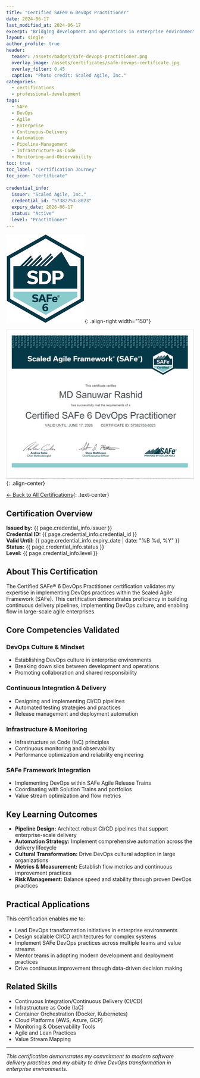 ```yaml
---
title: "Certified SAFe® 6 DevOps Practitioner"
date: 2024-06-17
last_modified_at: 2024-06-17
excerpt: "Bridging development and operations in enterprise environments requires deep understanding of continuous delivery pipelines, automation, and cultural transformation. My SAFe® 6 DevOps Practitioner certification validates expertise in implementing DevOps practices within the Scaled Agile Framework for seamless value delivery."
layout: single
author_profile: true
header:
  teaser: /assets/badges/safe-devops-practitioner.png
  overlay_image: /assets/certificates/safe-devops-certificate.jpg
  overlay_filter: 0.45
  caption: "Photo credit: Scaled Agile, Inc."
categories:
  - certifications
  - professional-development
tags:
  - SAFe
  - DevOps
  - Agile
  - Enterprise
  - Continuous-Delivery
  - Automation
  - Pipeline-Management
  - Infrastructure-as-Code
  - Monitoring-and-Observability
toc: true
toc_label: "Certification Journey"
toc_icon: "certificate"

credential_info:
  issuer: "Scaled Agile, Inc."
  credential_id: "57382753-8023"
  expiry_date: 2026-06-17
  status: "Active"
  level: "Practitioner"
---
```


![Certified SAFe® 6 DevOps Practitioner Badge](/assets/badges/safe-devops-practitioner.png){: .align-right width="150"}

![SAFe DevOps Certificate](/assets/certificates/safe-devops-certificate.jpg)
{: .align-center}

[← Back to All Certifications](/certifications/){: .text-center}

## Certification Overview

**Issued by:** {{ page.credential_info.issuer }}  
**Credential ID:** {{ page.credential_info.credential_id }}  
**Valid Until:** {{ page.credential_info.expiry_date | date: "%B %d, %Y" }}  
**Status:** {{ page.credential_info.status }}  
**Level:** {{ page.credential_info.level }}

## About This Certification

The Certified SAFe® 6 DevOps Practitioner certification validates my expertise in implementing DevOps practices within the Scaled Agile Framework (SAFe). This certification demonstrates proficiency in building continuous delivery pipelines, implementing DevOps culture, and enabling flow in large-scale agile enterprises.

## Core Competencies Validated

### DevOps Culture & Mindset
- Establishing DevOps culture in enterprise environments  
- Breaking down silos between development and operations  
- Promoting collaboration and shared responsibility  

### Continuous Integration & Delivery
- Designing and implementing CI/CD pipelines  
- Automated testing strategies and practices  
- Release management and deployment automation  

### Infrastructure & Monitoring
- Infrastructure as Code (IaC) principles  
- Continuous monitoring and observability  
- Performance optimization and reliability engineering  

### SAFe Framework Integration
- Implementing DevOps within SAFe Agile Release Trains  
- Coordinating with Solution Trains and portfolios  
- Value stream optimization and flow metrics  

## Key Learning Outcomes

- **Pipeline Design:** Architect robust CI/CD pipelines that support enterprise-scale delivery  
- **Automation Strategy:** Implement comprehensive automation across the delivery lifecycle  
- **Cultural Transformation:** Drive DevOps cultural adoption in large organizations  
- **Metrics & Measurement:** Establish flow metrics and continuous improvement practices  
- **Risk Management:** Balance speed and stability through proven DevOps practices  

## Practical Applications

This certification enables me to:  
- Lead DevOps transformation initiatives in enterprise environments  
- Design scalable CI/CD architectures for complex systems  
- Implement SAFe DevOps practices across multiple teams and value streams  
- Mentor teams in adopting modern development and deployment practices  
- Drive continuous improvement through data-driven decision making  

## Related Skills

- Continuous Integration/Continuous Delivery (CI/CD)  
- Infrastructure as Code (IaC)  
- Container Orchestration (Docker, Kubernetes)  
- Cloud Platforms (AWS, Azure, GCP)  
- Monitoring & Observability Tools  
- Agile and Lean Practices  
- Value Stream Mapping  

---

*This certification demonstrates my commitment to modern software delivery practices and my ability to drive DevOps transformation in enterprise environments.*

